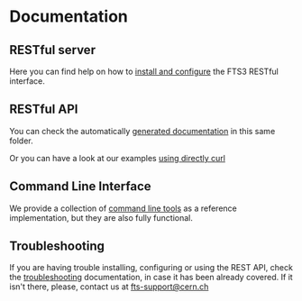 Documentation
=============

RESTful server
--------------
Here you can find help on how to [install and configure](install.md) the FTS3 RESTful interface.

RESTful API
-----------
You can check the automatically [generated documentation](api.md) in this same folder.

Or you can have a look at our examples [using directly curl](api-examples.md)

Command Line Interface
----------------------
We provide a collection of [command line tools](cli.md) as a reference implementation, but they are also
fully functional.

Troubleshooting
---------------
If you are having trouble installing, configuring or using the REST API, check the [troubleshooting](troubleshooting.md) documentation, in case it has been already covered.
If it isn't there, please, contact us at <fts-support@cern.ch>
